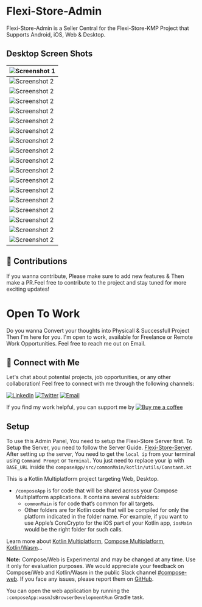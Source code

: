 # Flexi-Store-Admin
Flexi-Store-Admin is a Seller Central for the Flexi-Store-KMP Project that Supports Android, iOS, Web & Desktop.

## Desktop Screen Shots

| ![Screenshot 1](https://github.com/KhubaibKhan4/Flexi-Store-Admin/blob/master/assests/screenshots/1.png) | 
| --- |
| ![Screenshot 2](https://github.com/KhubaibKhan4/Flexi-Store-Admin/blob/master/assests/screenshots/2.png) | 
| ![Screenshot 2](https://github.com/KhubaibKhan4/Flexi-Store-Admin/blob/master/assests/screenshots/3.png) | 
| ![Screenshot 2](https://github.com/KhubaibKhan4/Flexi-Store-Admin/blob/master/assests/screenshots/4.png) | 
| ![Screenshot 2](https://github.com/KhubaibKhan4/Flexi-Store-Admin/blob/master/assests/screenshots/5.png) | 
| ![Screenshot 2](https://github.com/KhubaibKhan4/Flexi-Store-Admin/blob/master/assests/screenshots/6.png) | 
| ![Screenshot 2](https://github.com/KhubaibKhan4/Flexi-Store-Admin/blob/master/assests/screenshots/7.png) | 
| ![Screenshot 2](https://github.com/KhubaibKhan4/Flexi-Store-Admin/blob/master/assests/screenshots/8.png) | 
| ![Screenshot 2](https://github.com/KhubaibKhan4/Flexi-Store-Admin/blob/master/assests/screenshots/9.png) | 
| ![Screenshot 2](https://github.com/KhubaibKhan4/Flexi-Store-Admin/blob/master/assests/screenshots/10.png) | 
| ![Screenshot 2](https://github.com/KhubaibKhan4/Flexi-Store-Admin/blob/master/assests/screenshots/11.png) | 
| ![Screenshot 2](https://github.com/KhubaibKhan4/Flexi-Store-Admin/blob/master/assests/screenshots/12.png) | 
| ![Screenshot 2](https://github.com/KhubaibKhan4/Flexi-Store-Admin/blob/master/assests/screenshots/13.png) | 
| ![Screenshot 2](https://github.com/KhubaibKhan4/Flexi-Store-Admin/blob/master/assests/screenshots/14.png) | 
| ![Screenshot 2](https://github.com/KhubaibKhan4/Flexi-Store-Admin/blob/master/assests/screenshots/15.png) | 
| ![Screenshot 2](https://github.com/KhubaibKhan4/Flexi-Store-Admin/blob/master/assests/screenshots/16.png) | 
| ![Screenshot 2](https://github.com/KhubaibKhan4/Flexi-Store-Admin/blob/master/assests/screenshots/17.png) | 
| ![Screenshot 2](https://github.com/KhubaibKhan4/Flexi-Store-Admin/blob/master/assests/screenshots/18.png) | 

## 🌟 Contributions
If you wanna contribute, Please make sure to add new features & Then make a PR.Feel free to contribute to the project and stay tuned for more exciting updates!

# Open To Work
Do you wanna Convert your thoughts into Physicall & Successfull Project Then I'm here for you. I'm open to work, available for Freelance or Remote Work Opportunities. Feel free to reach me out on Email.

## 🤝 Connect with Me

Let's chat about potential projects, job opportunities, or any other collaboration! Feel free to connect with me through the following channels:

[![LinkedIn](https://img.shields.io/badge/LinkedIn-Connect-blue?style=for-the-badge&logo=linkedin)](https://www.linkedin.com/in/khubaibkhandev)
[![Twitter](https://img.shields.io/badge/Twitter-Follow-blue?style=for-the-badge&logo=twitter)](https://twitter.com/codespacepro)
[![Email](https://img.shields.io/badge/Email-Drop%20a%20Message-red?style=for-the-badge&logo=gmail)](mailto:18.bscs.803@gmail.com)

If you find my work helpful, you can support me by [![Buy me a coffee](https://img.buymeacoffee.com/button-api/?text=Buy%20me%20a%20coffee&emoji=&slug=khubaibkhan&button_colour=FFDD00&font_colour=000000&font_family=Cookie&outline_colour=000000&coffee_colour=ffffff)](https://www.buymeacoffee.com/khubaibkhan)

## Setup
To use this Admin Panel, You need to setup the Flexi-Store Server first. To Setup the Server, you need to follow the Server Guide. [Flexi-Store-Server](https://github.com/KhubaibKhan4/Flexi-Store-Server).
After setting up the server, You need to get the `local ip` from your terminal using `Command Prompt` or  `Terminal`. You just need to replace your ip with `BASE_URL` inside the `composeApp/src/commonMain/kotlin/utils/Constant.kt`

This is a Kotlin Multiplatform project targeting Web, Desktop.

* `/composeApp` is for code that will be shared across your Compose Multiplatform applications.
  It contains several subfolders:
  - `commonMain` is for code that’s common for all targets.
  - Other folders are for Kotlin code that will be compiled for only the platform indicated in the folder name.
    For example, if you want to use Apple’s CoreCrypto for the iOS part of your Kotlin app,
    `iosMain` would be the right folder for such calls.


Learn more about [Kotlin Multiplatform](https://www.jetbrains.com/help/kotlin-multiplatform-dev/get-started.html),
[Compose Multiplatform](https://github.com/JetBrains/compose-multiplatform/#compose-multiplatform),
[Kotlin/Wasm](https://kotl.in/wasm/)…

**Note:** Compose/Web is Experimental and may be changed at any time. Use it only for evaluation purposes.
We would appreciate your feedback on Compose/Web and Kotlin/Wasm in the public Slack channel [#compose-web](https://slack-chats.kotlinlang.org/c/compose-web).
If you face any issues, please report them on [GitHub](https://github.com/JetBrains/compose-multiplatform/issues).

You can open the web application by running the `:composeApp:wasmJsBrowserDevelopmentRun` Gradle task.
